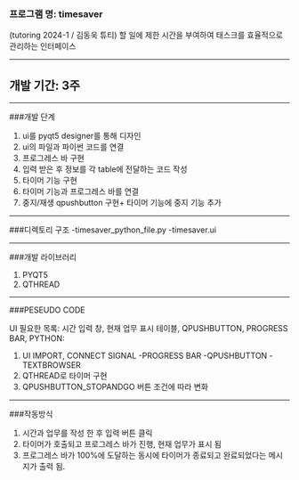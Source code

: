 ### 프로그램 명: timesaver
(tutoring 2024-1 / 김동욱 튜티) 할 일에 제한 시간을 부여하여 태스크를 효율적으로 관리하는 인터페이스 


---
## 개발 기간: 3주



---
###개발 단계
1.  ui를 pyqt5 designer를 통해 디자인
2.  ui의 파일과 파이썬 코드를 연결
3.  프로그레스 바 구현
4. 입력 받은 후 정보를 각 table에 전달하는 코드 작성
5. 타이머 기능 구현
6. 타이머 기능과 프로그레스 바를 연결
7. 중지/재생 qpushbutton 구현+ 타이머 기능에 중지 기능 추가




------
###디렉토리 구조
-timesaver_python_file.py
-timesaver.ui

------
###개발 라이브러리
1. PYQT5
2. QTHREAD


--------------
###PESEUDO CODE

UI 필요한 목록: 시간 입력 창, 현재 업무 표시 테이블, QPUSHBUTTON, PROGRESS BAR, 
PYTHON:
1. UI IMPORT, CONNECT SIGNAL
   -PROGRESS BAR
   -QPUSHBUTTON
   -TEXTBROWSER
2. QTHREAD로 타이머 구현
3. QPUSHBUTTON_STOPANDGO 버튼 조건에 따라  변화 


-----------
###작동방식
1. 시간과 업무를 작성 한 후 입력 버튼 클릭
2.  타이머가 호출되고 프로그레스 바가 진행, 현재 업무가 표시 됨
3.  프로그레스 바가 100%에 도달하는 동시에 타이머가 종료되고 완료되었다는 메시지가 출력 됨.  
